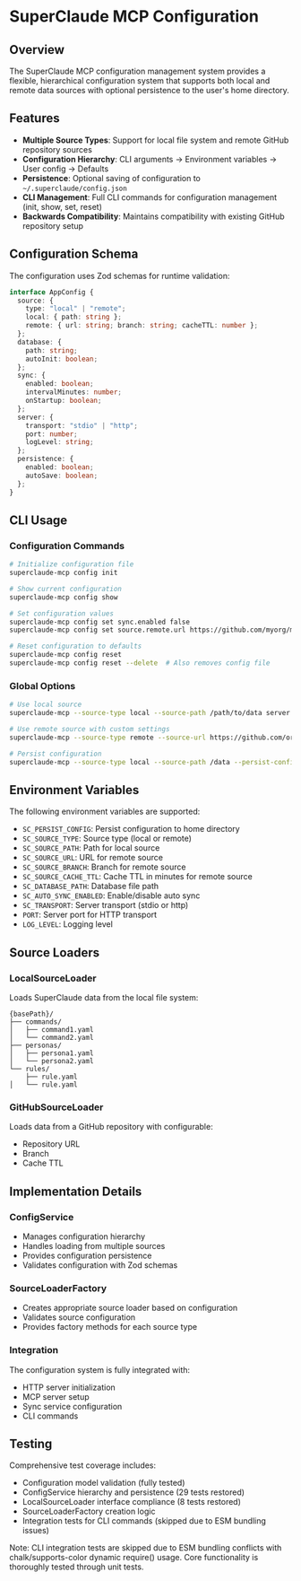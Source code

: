# SuperClaude MCP Configuration

## Overview

The SuperClaude MCP configuration management system provides a flexible, hierarchical configuration system that supports both local and remote data sources with optional persistence to the user's home directory.

## Features

- **Multiple Source Types**: Support for local file system and remote GitHub repository sources
- **Configuration Hierarchy**: CLI arguments → Environment variables → User config → Defaults
- **Persistence**: Optional saving of configuration to `~/.superclaude/config.json`
- **CLI Management**: Full CLI commands for configuration management (init, show, set, reset)
- **Backwards Compatibility**: Maintains compatibility with existing GitHub repository setup

## Configuration Schema

The configuration uses Zod schemas for runtime validation:

```typescript
interface AppConfig {
  source: {
    type: "local" | "remote";
    local: { path: string };
    remote: { url: string; branch: string; cacheTTL: number };
  };
  database: {
    path: string;
    autoInit: boolean;
  };
  sync: {
    enabled: boolean;
    intervalMinutes: number;
    onStartup: boolean;
  };
  server: {
    transport: "stdio" | "http";
    port: number;
    logLevel: string;
  };
  persistence: {
    enabled: boolean;
    autoSave: boolean;
  };
}
```

## CLI Usage

### Configuration Commands

```bash
# Initialize configuration file
superclaude-mcp config init

# Show current configuration
superclaude-mcp config show

# Set configuration values
superclaude-mcp config set sync.enabled false
superclaude-mcp config set source.remote.url https://github.com/myorg/myrepo

# Reset configuration to defaults
superclaude-mcp config reset
superclaude-mcp config reset --delete  # Also removes config file
```

### Global Options

```bash
# Use local source
superclaude-mcp --source-type local --source-path /path/to/data server

# Use remote source with custom settings
superclaude-mcp --source-type remote --source-url https://github.com/org/repo --source-branch develop server

# Persist configuration
superclaude-mcp --source-type local --source-path /data --persist-config server
```

## Environment Variables

The following environment variables are supported:

- `SC_PERSIST_CONFIG`: Persist configuration to home directory
- `SC_SOURCE_TYPE`: Source type (local or remote)
- `SC_SOURCE_PATH`: Path for local source
- `SC_SOURCE_URL`: URL for remote source
- `SC_SOURCE_BRANCH`: Branch for remote source
- `SC_SOURCE_CACHE_TTL`: Cache TTL in minutes for remote source
- `SC_DATABASE_PATH`: Database file path
- `SC_AUTO_SYNC_ENABLED`: Enable/disable auto sync
- `SC_TRANSPORT`: Server transport (stdio or http)
- `PORT`: Server port for HTTP transport
- `LOG_LEVEL`: Logging level

## Source Loaders

### LocalSourceLoader

Loads SuperClaude data from the local file system:

```
{basePath}/
├── commands/
│   ├── command1.yaml
│   └── command2.yaml
├── personas/
│   ├── persona1.yaml
│   └── persona2.yaml
└── rules/
    ├── rule.yaml
│   └── rule.yaml
```

### GitHubSourceLoader

Loads data from a GitHub repository with configurable:

- Repository URL
- Branch
- Cache TTL

## Implementation Details

### ConfigService

- Manages configuration hierarchy
- Handles loading from multiple sources
- Provides configuration persistence
- Validates configuration with Zod schemas

### SourceLoaderFactory

- Creates appropriate source loader based on configuration
- Validates source configuration
- Provides factory methods for each source type

### Integration

The configuration system is fully integrated with:

- HTTP server initialization
- MCP server setup
- Sync service configuration
- CLI commands

## Testing

Comprehensive test coverage includes:

- Configuration model validation (fully tested)
- ConfigService hierarchy and persistence (29 tests restored)
- LocalSourceLoader interface compliance (8 tests restored)
- SourceLoaderFactory creation logic
- Integration tests for CLI commands (skipped due to ESM bundling issues)

Note: CLI integration tests are skipped due to ESM bundling conflicts with chalk/supports-color dynamic require() usage. Core functionality is thoroughly tested through unit tests.
